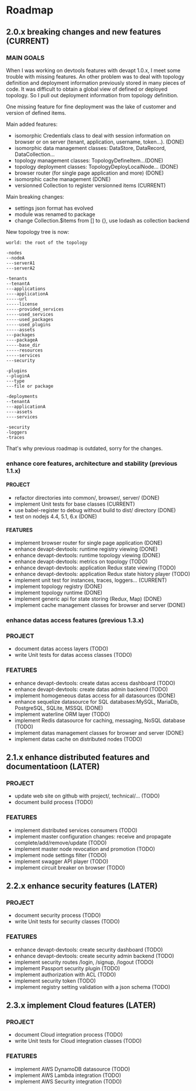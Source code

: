 # Roadmap


## 2.0.x   breaking changes and new features (CURRENT)

### MAIN GOALS
When I was working on devtools features with devapt 1.0.x, I meet some trouble with missing features.
An other problem was to deal with topology definition and deployment information previously stored in many pieces of code.
It was difficult to obtain a global view of defined or deployed topology.
So I pull out deployment information from topology definition.

One missing feature for fine deployment was the lake of customer and version of defined items.



Main added features:
* isomorphic Credentials class to deal with session information on browser or on server (tenant, application, username, token...). (DONE)
* isomorphic data management classes: DataStore, DataRecord, DataCollection...
* topology management classes: TopologyDefineItem...(DONE)
* topology deployment classes: TopologyDeployLocalNode... (DONE)
* browser router (for single page application and more) (DONE)
* isomorphic cache management (DONE)
* versionned Collection to register versionned items (CURRENT)
 

Main breaking changes:
* settings json format has evolved
* module was renamed to package
* change Collection.$items from [] to {}, use lodash as collection backend



New topology tree is now:
```
world: the root of the topology

-nodes
--nodeA
---serverA1
---serverA2

-tenants
--tenantA
---applications
----applicationA
-----url
-----license
-----provided_services
-----used_services
-----used_packages
-----used_plugins
-----assets
---packages
----packageA
-----base_dir
-----resources
-----services
---security

-plugins
--pluginA
---type
---file or package

-deployments
--tenantA
---applicationA
----assets
----services

-security
-loggers
-traces
```
That's why previous roadmap is outdated, sorry for the changes.



### enhance core features, architecture and stability (previous 1.1.x)

#### PROJECT
* refactor directories into common/, browser/, server/ (DONE)
* implement Unit tests for base classes (CURRENT)
* use babel-register to debug without build to dist/ directory (DONE)
* test on nodejs 4.4, 5.1, 6.x (DONE)

#### FEATURES
* implement browser router for single page application (DONE)
* enhance devapt-devtools: runtime registry viewing (DONE)
* enhance devapt-devtools: runtime topology viewing (DONE)
* enhance devapt-devtools: metrics on topology (TODO)
* enhance devapt-devtools: application Redux state viewing (TODO)
* enhance devapt-devtools: application Redux state history player (TODO)
* implement unit test for instances, traces, loggers... (CURRENT)
* implement topology registry (DONE)
* implement topology runtime (DONE)
* implement generic api for state storing (Redux, Map) (DONE)
* implement cache management classes for browser and server (DONE)



### enhance datas access features (previous 1.3.x)

### PROJECT
* document datas access layers (TODO)
* write Unit tests for datas access classes (TODO)


### FEATURES
* enhance devapt-devtools: create datas access dashboard (TODO)
* enhance devapt-devtools: create datas admin backend (TODO)
* implement homogeneous datas access for all datasources (DONE)
* enhance sequelize datasource for SQL databases:MySQL, MariaDb, PostgreSQL, SQLite, MSSQL (DONE)
* implement waterline ORM layer (TODO)
* implement Redis datasource for caching, messaging, NoSQL database (TODO)
* implement datas management classes for browser and server (DONE)
* implement datas cache on distributed nodes (TODO)



## 2.1.x	enhance distributed features and documentatioon (LATER)

### PROJECT
* update web site on github with project/, technical/... (TODO)
* document build process (TODO)


### FEATURES
* implement distributed services consumers (TODO)
* implement master configuration changes: receive and propagate complete/add/remove/update (TODO)
* implement master node revocation and promotion (TODO)
* implement node settings filter (TODO)
* implement swagger API player (TODO)
* implement circuit breaker on browser (TODO)



## 2.2.x	enhance security features (LATER)

### PROJECT
* document security process (TODO)
* write Unit tests for security classes (TODO)


### FEATURES
* enhance devapt-devtools: create security dashboard (TODO)
* enhance devapt-devtools: create security admin backend (TODO)
* implement security routes /login, /signup, /logout (TODO)
* implement Passport security plugin (TODO)
* implement authorization with ACL (TODO)
* implement security token (TODO)
* implement registry setting validation with a json schema (TODO)



## 2.3.x	implement Cloud features (LATER)

### PROJECT
* document Cloud integration process (TODO)
* write Unit tests for Cloud integration classes (TODO)


### FEATURES
* implement AWS DynamoDB datasource (TODO)
* implement AWS Lambda integration (TODO)
* implement AWS Security integration (TODO)













